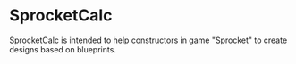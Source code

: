 # SprocketCalc
SprocketCalc is intended to help constructors in game "Sprocket" to create designs based on blueprints. 
